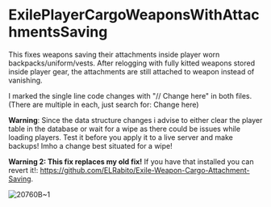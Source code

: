 # ExilePlayerCargoWeaponsWithAttachmentsSaving

This fixes weapons saving their attachments inside player worn backpacks/uniform/vests.
After relogging with fully kitted weapons stored inside player gear, the attachments are still attached to weapon instead of vanishing.

I marked the single line code changes with "// Change here" in both files. (There are multiple in each, just search for: Change here)

**Warning**: Since the data structure changes i advise to either clear the player table in the database or wait for a wipe as there could be issues while loading players.
Test it before you apply it to a live server and make backups! Imho a change best situated for a wipe!

**Warning 2: This fix replaces my old fix!** If you have that installed you can revert it!: https://github.com/ELRabito/Exile-Weapon-Cargo-Attachment-Saving.

![20760B~1](https://github.com/user-attachments/assets/74547654-17a9-451b-b854-0e0945101aa2)
